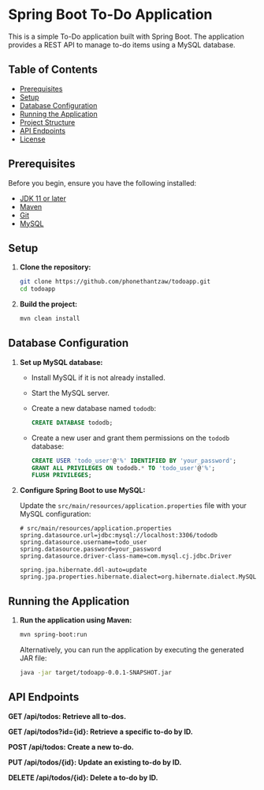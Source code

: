 # Spring Boot To-Do Application

This is a simple To-Do application built with Spring Boot. The application provides a REST API to manage to-do items using a MySQL database.

## Table of Contents

- [Prerequisites](#prerequisites)
- [Setup](#setup)
- [Database Configuration](#database-configuration)
- [Running the Application](#running-the-application)
- [Project Structure](#project-structure)
- [API Endpoints](#api-endpoints)
- [License](#license)

## Prerequisites

Before you begin, ensure you have the following installed:

- [JDK 11 or later](https://www.oracle.com/java/technologies/javase-jdk11-downloads.html)
- [Maven](https://maven.apache.org/download.cgi)
- [Git](https://git-scm.com/downloads)
- [MySQL](https://dev.mysql.com/downloads/installer/)

## Setup

1. **Clone the repository:**

    ```sh
    git clone https://github.com/phonethantzaw/todoapp.git
    cd todoapp
    ```

2. **Build the project:**

    ```sh
    mvn clean install
    ```

## Database Configuration

1. **Set up MySQL database:**

    - Install MySQL if it is not already installed.
    - Start the MySQL server.
    - Create a new database named `tododb`:

      ```sql
      CREATE DATABASE tododb;
      ```

    - Create a new user and grant them permissions on the `tododb` database:

      ```sql
      CREATE USER 'todo_user'@'%' IDENTIFIED BY 'your_password';
      GRANT ALL PRIVILEGES ON tododb.* TO 'todo_user'@'%';
      FLUSH PRIVILEGES;
      ```

2. **Configure Spring Boot to use MySQL:**

   Update the `src/main/resources/application.properties` file with your MySQL configuration:

    ```properties
    # src/main/resources/application.properties
    spring.datasource.url=jdbc:mysql://localhost:3306/tododb
    spring.datasource.username=todo_user
    spring.datasource.password=your_password
    spring.datasource.driver-class-name=com.mysql.cj.jdbc.Driver

    spring.jpa.hibernate.ddl-auto=update
    spring.jpa.properties.hibernate.dialect=org.hibernate.dialect.MySQL5Dialect
    ```

## Running the Application

1. **Run the application using Maven:**

    ```sh
    mvn spring-boot:run
    ```

   Alternatively, you can run the application by executing the generated JAR file:

    ```sh
    java -jar target/todoapp-0.0.1-SNAPSHOT.jar
    ```


## API Endpoints
**GET /api/todos: Retrieve all to-dos.**

**GET /api/todos?id={id}: Retrieve a specific to-do by ID.**

**POST /api/todos: Create a new to-do.**

**PUT /api/todos/{id}: Update an existing to-do by ID.**

**DELETE /api/todos/{id}: Delete a to-do by ID.**
